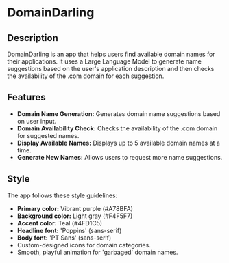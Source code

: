# DomainDarling

## Description

DomainDarling is an app that helps users find available domain names for their applications. It uses a Large Language Model to generate name suggestions based on the user's application description and then checks the availability of the .com domain for each suggestion.

## Features

* **Domain Name Generation:** Generates domain name suggestions based on user input.
* **Domain Availability Check:** Checks the availability of the .com domain for suggested names.
* **Display Available Names:** Displays up to 5 available domain names at a time.
* **Generate New Names:** Allows users to request more name suggestions.

## Style

The app follows these style guidelines:

* **Primary color:** Vibrant purple (#A78BFA)
* **Background color:** Light gray (#F4F5F7)
* **Accent color:** Teal (#4FD1C5)
* **Headline font:** 'Poppins' (sans-serif)
* **Body font:** 'PT Sans' (sans-serif)
* Custom-designed icons for domain categories.
* Smooth, playful animation for 'garbaged' domain names.